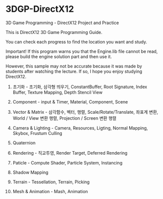 # 3DGP-DirectX12

3D Game Programming - DirectX12 Project and Practice

This is DirectX12 3D Game Programming Guide.

You can check each progress to find the location you want and study.

Important! If this program warns you that the Engine.lib file cannot be read, please build the engine solution part and then use it.

However, this sample may not be accurate because it was made by students after watching the lecture. If so, I hope you enjoy studying DirectX12.

1. 초기화 - 초기화, 삼각형 띄우기, ConstantBuffer, Root Signature, Index Buffer, Texture Mapping, Depth Stencil View

2. Component - input & Timer, Material, Component, Scene

3. Vector & Matrix - 삼각함수, 벡터, 행렬, Scale/Rotate/Translate, 좌표계 변환, World / View 변환 행렬, Projection / Screen 변환 행렬

4. Camera & Lighting - Camera, Resources, Ligting, Normal Mapping, Skybox, Frustum Culling

5. Quaternion

6. Rendering - 직교투영, Render Target, Deferred Rendering

7. Paticle - Compute Shader, Particle System, Instancing

8. Shadow Mapping

9. Terrain - Tessellation, Terrain, Picking

10. Mesh & Animation - Mash, Animation
